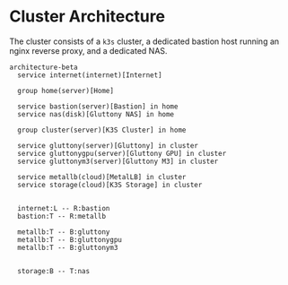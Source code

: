 # Cluster Architecture

The cluster consists of a `k3s` cluster, a dedicated bastion host 
running an nginx reverse proxy, and a dedicated NAS.

```mermaid
architecture-beta
  service internet(internet)[Internet]

  group home(server)[Home]

  service bastion(server)[Bastion] in home
  service nas(disk)[Gluttony NAS] in home

  group cluster(server)[K3S Cluster] in home

  service gluttony(server)[Gluttony] in cluster
  service gluttonygpu(server)[Gluttony GPU] in cluster
  service gluttonym3(server)[Gluttony M3] in cluster

  service metallb(cloud)[MetalLB] in cluster
  service storage(cloud)[K3S Storage] in cluster


  internet:L -- R:bastion
  bastion:T -- R:metallb

  metallb:T -- B:gluttony
  metallb:T -- B:gluttonygpu
  metallb:T -- B:gluttonym3
  

  storage:B -- T:nas


```
